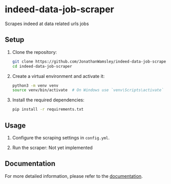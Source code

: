 # indeed-data-job-scraper
Scrapes indeed at data related urls jobs

## Setup

1. Clone the repository:
   ```sh
   git clone https://github.com/JonathanWamsley/indeed-data-job-scraper.git
   cd indeed-data-job-scraper
   ```

2. Create a virtual environment and activate it:
   ```sh
   python3 -m venv venv
   source venv/bin/activate  # On Windows use `venv\Scripts\activate`
   ```

3. Install the required dependencies:
   ```sh
   pip install -r requirements.txt
   ```

## Usage

1. Configure the scraping settings in `config.yml`.

2. Run the scraper:
   Not yet implemented

## Documentation

For more detailed information, please refer to the [documentation](docs/).

